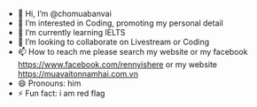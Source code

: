 - 👋 Hi, I’m @chomuabanvai
- 👀 I’m interested in Coding, promoting my personal detail
- 🌱 I’m currently learning IELTS
- 💞️ I’m looking to collaborate on Livestream or Coding
- 📫 How to reach me please search my website or my facebook https://www.facebook.com/rennyishere or my website https://muavaitonnamhai.com.vn
- 😄 Pronouns: him  
- ⚡ Fun fact: i am red flag

<!---
chomuabanvai/chomuabanvai is a ✨ special ✨ repository because its `README.md` (this file) appears on your GitHub profile.
You can click the Preview link to take a look at your changes.
--->
